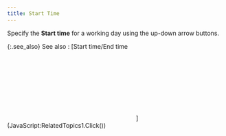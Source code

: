```yaml
---
title: Start Time
---
```



Specify the **Start time** for a  working day using the up-down arrow buttons.


{:.see_also}
See also
: [Start  time/End time <!--Metadata type="DesignerControl" startspan
<object CLASSID="clsid:ADB880A6-D8FF-11CF-9377-00AA003B7A11"
	ID=RelatedTopics1
	TYPE="application/x-oleobject">
</object>-->

<object classid="clsid:ADB880A6-D8FF-11CF-9377-00AA003B7A11" id="RelatedTopics1" type="application/x-oleobject"> 
 <param name="Command" value="Related Topics">
<param name="Window" value="second">
<param name="Item1" value="Start time/End time;{{site.cm_chm}}/customize-contact-manager/calendar-options-dialog-box/contact_manager_options_profile.html">
</object><!--Metadata type="DesignerControl" endspan-->](JavaScript:RelatedTopics1.Click())
